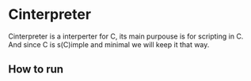 # Cinterpreter
Cinterpreter is a interperter for C, its main purpouse is for scripting in C. And since C is s(C)imple and minimal we will keep it that way.

## How to run
